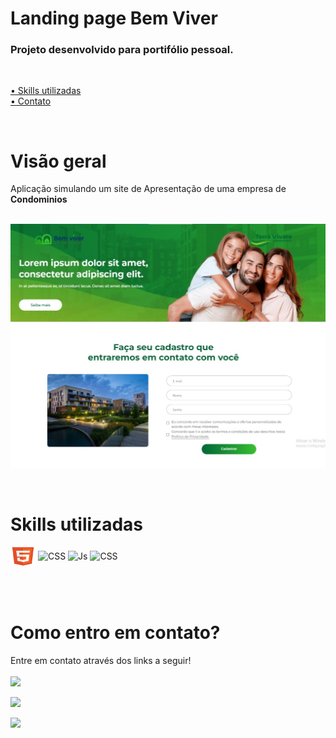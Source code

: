 <div>
<h1>Landing page Bem Viver</h1>
</div>

<h3>
  Projeto desenvolvido para portifólio pessoal.
</h3>
<br>

<p>
 <a href="#leng">• Skills utilizadas</a>
 <br>
 <a href="#contato">• Contato</a>
</p>
<br>

<div id="visao">
<h1>Visão geral</h1>
Aplicação simulando um site de Apresentação de uma empresa de <strong>Condominios</strong>
<br>
<br>
<p align = "center">
  <img src ="Imagens/bem.jpeg" alt = "bem"/>
</p>
<br>


<div id="leng">
<h1>Skills utilizadas</h1>

 <img align="center" alt="HTML" height="30" width="40" src="https://raw.githubusercontent.com/devicons/devicon/master/icons/html5/html5-original.svg">
  <img align="center" alt="CSS" height="30" width="40" src="https://cdn.jsdelivr.net/gh/devicons/devicon/icons/css3/css3-original.svg">
  <img align="center" alt="Js" height="30" width="40" src="https://cdn.jsdelivr.net/gh/devicons/devicon/icons/javascript/javascript-original.svg">
  <img align="center" alt="CSS" height="30" width="40" src="https://cdn.jsdelivr.net/gh/devicons/devicon/icons/sass/sass-original.svg">
  
</div>
<br>
<br>
<br>

<div id="contato">
<h1>Como entro em contato?</h1>

Entre em contato através dos links a seguir!
<br>
<br>
<a href="https://www.linkedin.com/in/cauã-bernardino-lima-73413b22a/" target="_blank"><img src="https://img.shields.io/badge/-LinkedIn-%230077B5?style=for-the-badge&logo=linkedin&logoColor=white" target="_blank"></a>

<a href = "mailto:cauaberrnardinolima@gmail.com"><img src="https://img.shields.io/badge/Microsoft_Outlook-0078D4?style=for-the-badge&logo=microsoft-outlook&logoColor=white" target="_blank"></a>

<a href="https://api.whatsapp.com/send?phone=+5585999361168" target="_blank"><img src="https://img.shields.io/badge/WhatsApp-25D366?style=for-the-badge&logo=whatsapp&logoColor=white" target="_blank"></a>

</div>
<br>
<br>
<br>
